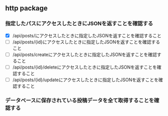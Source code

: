 ## http package

### 指定したパスにアクセスしたときにJSONを返すことを確認する
- [x] /api/posts/にアクセスしたときに指定したJSONを返すことを確認すること
- [ ] /api/posts/{id}にアクセスしたときに指定したJSONを返すことを確認すること
- [ ] /api/posts/createにアクセスしたときに指定したJSONを返すことを確認すること
- [ ] /api/posts/{id}/deleteにアクセスしたときに指定したJSONを返すことを確認すること
- [ ] /api/posts/{id}/updateにアクセスしたときに指定したJSONを返すことを確認すること

### データベースに保存されている投稿データを全て取得することを確認する
